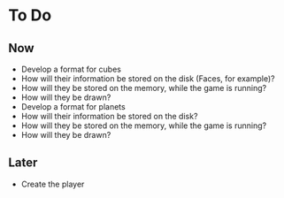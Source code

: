 # To Do

Now
-------

* Develop a format for cubes
 * How will their information be stored on the disk (Faces, for example)?
 * How will they be stored on the memory, while the game is running?
 * How will they be drawn? 
* Develop a format for planets
 * How will their information be stored on the disk?
 * How will they be stored on the memory, while the game is running?
 * How will they be drawn?

Later
-------

* Create the player
